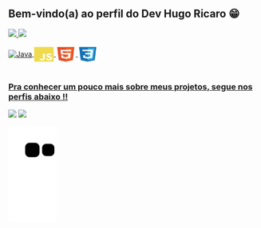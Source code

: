 ## Bem-vindo(a) ao perfil do Dev Hugo Ricaro 😁

 <div>
   <a href="https://github.com/HugoRicardo37">
   <img height="180em" src="https://github-readme-stats.vercel.app/api?username=HugoRicardo37&show_icons=true&theme=dracula&include_all_commits=true&count_private=true"/>
   <img height="180em" src="https://github-readme-stats.vercel.app/api/top-langs/?username=HugoRicardo37&layout=compact&langs_count=6&theme=dracula"/>

</div>
<div style="display: inline_block"><br>
  <img align="center" alt="Java" height="30" width="40" src="https://raw.githubusercontent.com/devicons/devicon/master/icons/javascript/javascript-plain.svg](https://icon-icons.com/pt/icone/java-original-a-marca-logo/146459">
  <img align="center" alt="Js" height="30" width="40" src="https://raw.githubusercontent.com/devicons/devicon/master/icons/javascript/javascript-plain.svg">
  <img align="center" alt="HTML" height="30" width="40" src="https://raw.githubusercontent.com/devicons/devicon/master/icons/html5/html5-original.svg">
  <img align="center" alt="CSS" height="30" width="40" src="https://raw.githubusercontent.com/devicons/devicon/master/icons/css3/css3-original.svg">
</div>
 
 <br>
 
  ### Pra conhecer um pouco mais sobre meus projetos, segue nos perfis abaixo !!
 
<div> 
  <a href = "https://www.blogger.com/profile/11049292484017351882"><img src="https://img.shields.io/badge/-Gmail-%23333?style=for-the-badge&logo=gmail&logoColor=white" target="_blank"></a>
  <a href="https://www.linkedin.com/in/hugo-ricardo1984" target="_blank"><img src="https://img.shields.io/badge/-LinkedIn-%230077B5?style=for-the-badge&logo=linkedin&logoColor=white" target="_blank"></a> 

![Snake animation](https://github.com/HugoRicardo37/HugoRicardo37/blob/output/github-contribution-grid-snake.svg)
</div>
